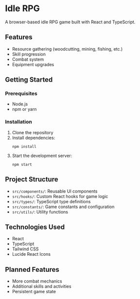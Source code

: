 # Idle RPG

A browser-based idle RPG game built with React and TypeScript.

## Features

- Resource gathering (woodcutting, mining, fishing, etc.)
- Skill progression
- Combat system
- Equipment upgrades

## Getting Started

### Prerequisites

- Node.js
- npm or yarn

### Installation

1. Clone the repository
2. Install dependencies:
   ```
   npm install
   ```
3. Start the development server:
   ```
   npm start
   ```

## Project Structure

- `src/components/`: Reusable UI components
- `src/hooks/`: Custom React hooks for game logic
- `src/types/`: TypeScript type definitions
- `src/constants/`: Game constants and configuration
- `src/utils/`: Utility functions

## Technologies Used

- React
- TypeScript
- Tailwind CSS
- Lucide React Icons

## Planned Features

- More combat mechanics
- Additional skills and activities
- Persistent game state
